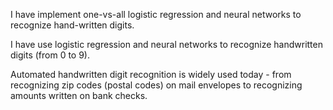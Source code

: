 I have implement one-vs-all logistic regression and neural
networks to recognize hand-written digits.

I have  use logistic regression and neural networks to
recognize handwritten digits (from 0 to 9).

Automated handwritten digit recognition is widely used today - from recognizing zip codes (postal codes)
on mail envelopes to recognizing amounts written on bank checks.
